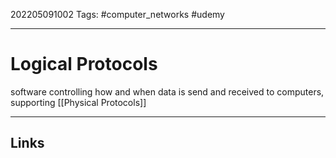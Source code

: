 202205091002
Tags: #computer_networks #udemy

---

# Logical Protocols
software controlling how and when data is send and received to computers, supporting [[Physical Protocols]]

---
## Links
